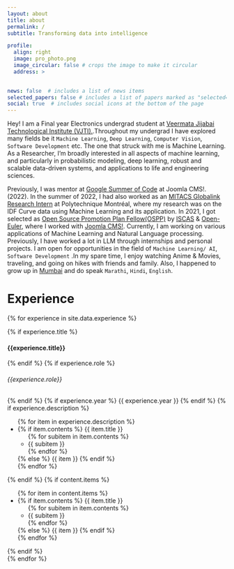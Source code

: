 ```yaml
---
layout: about
title: about
permalink: /
subtitle: Transforming data into intelligence

profile:
  align: right
  image: pro_photo.png
  image_circular: false # crops the image to make it circular
  address: >
    

news: false  # includes a list of news items
selected_papers: false # includes a list of papers marked as "selected={true}"
social: true  # includes social icons at the bottom of the page
---
```


Hey! I am a Final year Electronics undergrad student at [Veermata Jijabai Technological Institute (VJTI).](https://vjti.ac.in).Throughout my undergrad I have explored many fields be it `Machine Learning`, `Deep Learning`, `Computer Vision`, `Software Development` etc. The one that struck with me is Machine Learning. As a Researcher, I’m broadly interested in all aspects of machine learning, and particularly in probabilistic modeling, deep learning, robust and scalable data-driven systems, and applications to life and engineering sciences.

Previously, I was mentor at [Google Summer of Code](https://summerofcode.withgoogle.com/) at Joomla CMS!.(2022). In the summer of 2022, I had also worked as an [MITACS Globalink Research Intern](https://drive.google.com/file/d/1kpEPRG3M6pEIl2_K-ZObuCrMOYZpgypu/view) at Polytechnique Montréal, where my research was on the IDF Curve data using Machine Learning and its application. In 2021, I got selected as [Open Source Promotion Plan Fellow(OSPP)](https://drive.google.com/file/d/1JXw9SganF-JEMXSqsJLCyTMncQDemCmq/view) by [ISCAS](http://english.is.cas.cn/) & [Open-Euler](https://www.openeuler.org/en/), where I worked with [Joomla CMS!](https://www.joomla.org/). Currently, I am working on various applications of Machine Learning and Natural Language processing. Previously, I have worked a lot in LLM through internships and personal projects. I am open for opportunities in the field of `Machine Learning/ AI`, `Software Development` .In my spare time, I enjoy watching Anime & Movies, traveling, and going on hikes with friends and family. Also, I happened to grow up in [Mumbai](https://en.wikipedia.org/wiki/Mumbai) and do speak `Marathi`, `Hindi`, `English`.

# Experience

{% for experience in site.data.experience %}
<div>
    {% if experience.title %}
    <h4 class="title font-weight-bold">{{experience.title}}</h4>
    {% endif %}
    {% if experience.role %}
    <h6 class="title font-weight-bold">{{experience.role}}</h6>
    {% endif %}
    {% if experience.year %}
    <span class="badge bg-dark font-weight-bold">
        {{ experience.year }}
    </span>
    {% endif %}
    {% if experience.description %}
        <ul class="items">
            {% for item in experience.description %}
                <li>
                    {% if item.contents %}
                        <span class="item-title">{{ item.title }}</span>
                        <ul class="subitems">
                        {% for subitem in item.contents %}
                            <li><span class="subitem">{{ subitem }}</span></li>
                        {% endfor %}
                        </ul>
                    {% else %}
                        <span class="item">{{ item }}</span>
                    {% endif %}
                </li>
            {% endfor %}
        </ul>
    {% endif %}
    {% if content.items %}
        <ul class="items">
            {% for item in content.items %}
                <li>
                    {% if item.contents %}
                        <span class="item-title">{{ item.title }}</span>
                        <ul class="subitems">
                        {% for subitem in item.contents %}
                            <li><span class="subitem">{{ subitem }}</span></li>
                        {% endfor %}
                        </ul>
                    {% else %}
                        <span class="item">{{ item }}</span>
                    {% endif %}
                </li>
            {% endfor %}
        </ul>
    {% endif %}
</div>
{% endfor %}